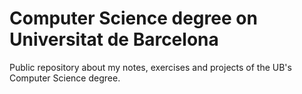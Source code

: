 # Computer Science degree on Universitat de Barcelona
Public repository about my notes, exercises and projects of the UB's Computer Science degree.
